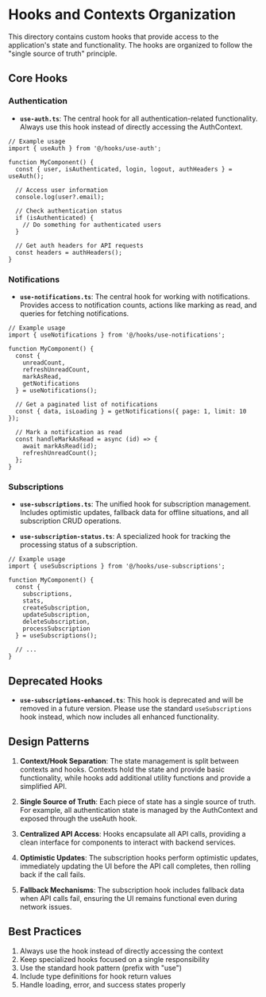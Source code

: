 # Hooks and Contexts Organization

This directory contains custom hooks that provide access to the application's state and functionality. The hooks are organized to follow the "single source of truth" principle.

## Core Hooks

### Authentication

- **`use-auth.ts`**: The central hook for all authentication-related functionality. Always use this hook instead of directly accessing the AuthContext.

```tsx
// Example usage
import { useAuth } from '@/hooks/use-auth';

function MyComponent() {
  const { user, isAuthenticated, login, logout, authHeaders } = useAuth();
  
  // Access user information
  console.log(user?.email);
  
  // Check authentication status
  if (isAuthenticated) {
    // Do something for authenticated users
  }
  
  // Get auth headers for API requests
  const headers = authHeaders();
}
```

### Notifications

- **`use-notifications.ts`**: The central hook for working with notifications. Provides access to notification counts, actions like marking as read, and queries for fetching notifications.

```tsx
// Example usage
import { useNotifications } from '@/hooks/use-notifications';

function MyComponent() {
  const { 
    unreadCount,
    refreshUnreadCount,
    markAsRead,
    getNotifications
  } = useNotifications();
  
  // Get a paginated list of notifications
  const { data, isLoading } = getNotifications({ page: 1, limit: 10 });
  
  // Mark a notification as read
  const handleMarkAsRead = async (id) => {
    await markAsRead(id);
    refreshUnreadCount();
  };
}
```

### Subscriptions

- **`use-subscriptions.ts`**: The unified hook for subscription management. Includes optimistic updates, fallback data for offline situations, and all subscription CRUD operations.

- **`use-subscription-status.ts`**: A specialized hook for tracking the processing status of a subscription.

```tsx
// Example usage
import { useSubscriptions } from '@/hooks/use-subscriptions';

function MyComponent() {
  const {
    subscriptions,
    stats,
    createSubscription,
    updateSubscription,
    deleteSubscription,
    processSubscription
  } = useSubscriptions();
  
  // ...
}
```

## Deprecated Hooks

- **`use-subscriptions-enhanced.ts`**: This hook is deprecated and will be removed in a future version. Please use the standard `useSubscriptions` hook instead, which now includes all enhanced functionality.

## Design Patterns

1. **Context/Hook Separation**: The state management is split between contexts and hooks. Contexts hold the state and provide basic functionality, while hooks add additional utility functions and provide a simplified API.

2. **Single Source of Truth**: Each piece of state has a single source of truth. For example, all authentication state is managed by the AuthContext and exposed through the useAuth hook.

3. **Centralized API Access**: Hooks encapsulate all API calls, providing a clean interface for components to interact with backend services.

4. **Optimistic Updates**: The subscription hooks perform optimistic updates, immediately updating the UI before the API call completes, then rolling back if the call fails.

5. **Fallback Mechanisms**: The subscription hook includes fallback data when API calls fail, ensuring the UI remains functional even during network issues.

## Best Practices

1. Always use the hook instead of directly accessing the context
2. Keep specialized hooks focused on a single responsibility
3. Use the standard hook pattern (prefix with "use")
4. Include type definitions for hook return values
5. Handle loading, error, and success states properly 
